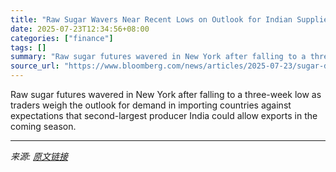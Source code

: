```yaml
---
title: "Raw Sugar Wavers Near Recent Lows on Outlook for Indian Supplies"
date: 2025-07-23T12:34:56+08:00
categories: ["finance"]
tags: []
summary: "Raw sugar futures wavered in New York after falling to a three-week low as traders weigh the outlook for demand in importing countries against expectations that second-largest producer India could all"
source_url: "https://www.bloomberg.com/news/articles/2025-07-23/sugar-drops-on-signals-india-to-approve-exports-in-new-season"
---
```


Raw sugar futures wavered in New York after falling to a three-week low as traders weigh the outlook for demand in importing countries against expectations that second-largest producer India could allow exports in the coming season.

---

*来源: [原文链接](https://www.bloomberg.com/news/articles/2025-07-23/sugar-drops-on-signals-india-to-approve-exports-in-new-season)*
